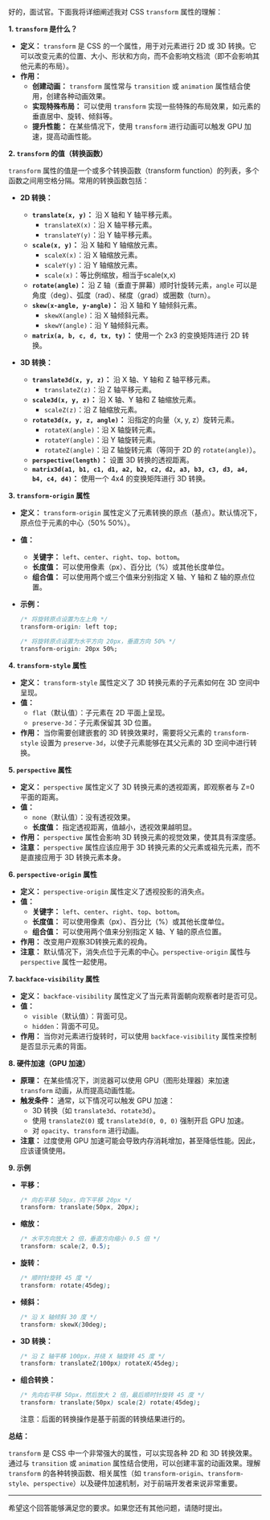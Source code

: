 好的，面试官。下面我将详细阐述我对 CSS `transform` 属性的理解：

**1. `transform` 是什么？**

*   **定义：** `transform` 是 CSS 的一个属性，用于对元素进行 2D 或 3D 转换。它可以改变元素的位置、大小、形状和方向，而不会影响文档流（即不会影响其他元素的布局）。
*   **作用：**
    *   **创建动画：** `transform` 属性常与 `transition` 或 `animation` 属性结合使用，创建各种动画效果。
    *   **实现特殊布局：** 可以使用 `transform` 实现一些特殊的布局效果，如元素的垂直居中、旋转、倾斜等。
    *   **提升性能：** 在某些情况下，使用 `transform` 进行动画可以触发 GPU 加速，提高动画性能。

**2. `transform` 的值（转换函数）**

`transform` 属性的值是一个或多个转换函数（transform function）的列表，多个函数之间用空格分隔。常用的转换函数包括：

*   **2D 转换：**
    *   **`translate(x, y)`：** 沿 X 轴和 Y 轴平移元素。
        *   `translateX(x)`：沿 X 轴平移元素。
        *   `translateY(y)`：沿 Y 轴平移元素。
    *   **`scale(x, y)`：** 沿 X 轴和 Y 轴缩放元素。
        *   `scaleX(x)`：沿 X 轴缩放元素。
        *   `scaleY(y)`：沿 Y 轴缩放元素。
        *   `scale(x)`：等比例缩放，相当于scale(x,x)
    *   **`rotate(angle)`：** 沿 Z 轴（垂直于屏幕）顺时针旋转元素，`angle` 可以是角度（deg）、弧度（rad）、梯度（grad）或圈数（turn）。
    *   **`skew(x-angle, y-angle)`：** 沿 X 轴和 Y 轴倾斜元素。
        *   `skewX(angle)`：沿 X 轴倾斜元素。
        *   `skewY(angle)`：沿 Y 轴倾斜元素。
    *   **`matrix(a, b, c, d, tx, ty)`：** 使用一个 2x3 的变换矩阵进行 2D 转换。

*   **3D 转换：**
    *   **`translate3d(x, y, z)`：** 沿 X 轴、Y 轴和 Z 轴平移元素。
        *   `translateZ(z)`：沿 Z 轴平移元素。
    *   **`scale3d(x, y, z)`：** 沿 X 轴、Y 轴和 Z 轴缩放元素。
        *   `scaleZ(z)`：沿 Z 轴缩放元素。
    *   **`rotate3d(x, y, z, angle)`：** 沿指定的向量（x, y, z）旋转元素。
        *   `rotateX(angle)`：沿 X 轴旋转元素。
        *   `rotateY(angle)`：沿 Y 轴旋转元素。
        *   `rotateZ(angle)`：沿 Z 轴旋转元素（等同于 2D 的 `rotate(angle)`）。
    *   **`perspective(length)`：** 设置 3D 转换的透视距离。
    *   **`matrix3d(a1, b1, c1, d1, a2, b2, c2, d2, a3, b3, c3, d3, a4, b4, c4, d4)`：** 使用一个 4x4 的变换矩阵进行 3D 转换。

**3. `transform-origin` 属性**

*   **定义：** `transform-origin` 属性定义了元素转换的原点（基点）。默认情况下，原点位于元素的中心（50% 50%）。
*   **值：**
    *   **关键字：** `left`、`center`、`right`、`top`、`bottom`。
    *   **长度值：** 可以使用像素（px）、百分比（%）或其他长度单位。
    *   **组合值：** 可以使用两个或三个值来分别指定 X 轴、Y 轴和 Z 轴的原点位置。
*   **示例：**

    ```css
    /* 将旋转原点设置为左上角 */
    transform-origin: left top; 

    /* 将旋转原点设置为水平方向 20px，垂直方向 50% */
    transform-origin: 20px 50%;
    ```

**4. `transform-style` 属性**

*   **定义：** `transform-style` 属性定义了 3D 转换元素的子元素如何在 3D 空间中呈现。
*   **值：**
    *   `flat`（默认值）：子元素在 2D 平面上呈现。
    *   `preserve-3d`：子元素保留其 3D 位置。
*   **作用：** 当你需要创建嵌套的 3D 转换效果时，需要将父元素的 `transform-style` 设置为 `preserve-3d`，以使子元素能够在其父元素的 3D 空间中进行转换。

**5. `perspective` 属性**

*   **定义：** `perspective` 属性定义了 3D 转换元素的透视距离，即观察者与 Z=0 平面的距离。
*   **值：**
    *   `none`（默认值）：没有透视效果。
    *   **长度值：** 指定透视距离，值越小，透视效果越明显。
*   **作用：** `perspective` 属性会影响 3D 转换元素的视觉效果，使其具有深度感。
*   **注意：** `perspective` 属性应该应用于 3D 转换元素的父元素或祖先元素，而不是直接应用于 3D 转换元素本身。

**6. `perspective-origin` 属性**
* **定义：**  `perspective-origin` 属性定义了透视投影的消失点。
*  **值：**
    * **关键字：**  `left`、`center`、`right`、`top`、`bottom`。
    * **长度值：** 可以使用像素（px）、百分比（%）或其他长度单位。
    * **组合值：** 可以使用两个值来分别指定 X 轴、Y 轴的原点位置。
*  **作用：**  改变用户观察3D转换元素的视角。
* **注意：** 默认情况下，消失点位于元素的中心。`perspective-origin` 属性与 `perspective` 属性一起使用。

**7. `backface-visibility` 属性**

*   **定义：** `backface-visibility` 属性定义了当元素背面朝向观察者时是否可见。
*   **值：**
    *   `visible`（默认值）：背面可见。
    *   `hidden`：背面不可见。
*   **作用：** 当你对元素进行旋转时，可以使用 `backface-visibility` 属性来控制是否显示元素的背面。

**8. 硬件加速（GPU 加速）**

*   **原理：** 在某些情况下，浏览器可以使用 GPU（图形处理器）来加速 `transform` 动画，从而提高动画性能。
*   **触发条件：** 通常，以下情况可以触发 GPU 加速：
    *   3D 转换（如 `translate3d`、`rotate3d`）。
    *   使用 `translateZ(0)` 或 `translate3d(0, 0, 0)` 强制开启 GPU 加速。
    *   对 `opacity`、`transform` 进行动画。
*   **注意：** 过度使用 GPU 加速可能会导致内存消耗增加，甚至降低性能。因此，应该谨慎使用。

**9. 示例**

*   **平移：**

    ```css
    /* 向右平移 50px，向下平移 20px */
    transform: translate(50px, 20px);
    ```

*   **缩放：**

    ```css
    /* 水平方向放大 2 倍，垂直方向缩小 0.5 倍 */
    transform: scale(2, 0.5);
    ```

*   **旋转：**

    ```css
    /* 顺时针旋转 45 度 */
    transform: rotate(45deg);
    ```

*   **倾斜：**

    ```css
    /* 沿 X 轴倾斜 30 度 */
    transform: skewX(30deg);
    ```

*   **3D 转换：**

    ```css
    /* 沿 Z 轴平移 100px，并绕 X 轴旋转 45 度 */
    transform: translateZ(100px) rotateX(45deg);
    ```

*   **组合转换：**

    ```css
    /* 先向右平移 50px，然后放大 2 倍，最后顺时针旋转 45 度 */
    transform: translate(50px) scale(2) rotate(45deg);
    ```
     注意：后面的转换操作是基于前面的转换结果进行的。

**总结：**

`transform` 是 CSS 中一个非常强大的属性，可以实现各种 2D 和 3D 转换效果。通过与 `transition` 或 `animation` 属性结合使用，可以创建丰富的动画效果。理解 `transform` 的各种转换函数、相关属性（如 `transform-origin`、`transform-style`、`perspective`）以及硬件加速机制，对于前端开发者来说非常重要。

---

希望这个回答能够满足您的要求。如果您还有其他问题，请随时提出。
